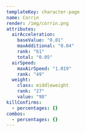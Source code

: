 ```yaml
---
templateKey: character-page
name: Corrin
render: /img/corrin.png
attributes:
  airAcceleration:
    baseValue: "0.01"
    maxAdditional: "0.04"
    rank: "61"
    total: "0.05"
  airSpeed:
    maxAirSpeed: "1.019"
    rank: "49"
  weight:
    class: middleweight
    rank: "27"
    value: "98"
killConfirms:
  - percentages: {}
combos:
  - percentages: {}
---
```

